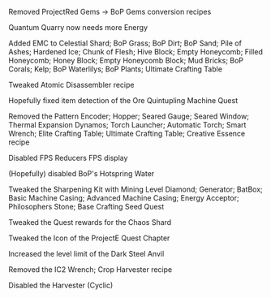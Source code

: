 Removed ProjectRed Gems -> BoP Gems conversion recipes

Quantum Quarry now needs more Energy

Added EMC to Celestial Shard; BoP Grass; BoP Dirt; BoP Sand; Pile of Ashes; Hardened Ice; Chunk of Flesh; Hive Block; Empty Honeycomb; Filled Honeycomb; Honey Block; Empty Honeycomb Block; Mud Bricks; BoP Corals; Kelp; BoP Waterlilys; BoP Plants; Ultimate Crafting Table 

Tweaked Atomic Disassembler recipe

Hopefully fixed item detection of the Ore Quintupling Machine Quest

Removed the Pattern Encoder; Hopper; Seared Gauge; Seared Window; Thermal Expansion Dynamos; Torch Launcher; Automatic Torch; Smart Wrench; Elite Crafting Table; Ultimate Crafting Table; Creative Essence recipe

Disabled FPS Reducers FPS display

(Hopefully) disabled BoP's Hotspring Water

Tweaked the Sharpening Kit with Mining Level Diamond; Generator; BatBox; Basic Machine Casing; Advanced Machine Casing; Energy Acceptor; Philosophers Stone; Base Crafting Seed Quest

Tweaked the Quest rewards for the Chaos Shard

Tweaked the Icon of the ProjectE Quest Chapter

Increased the level limit of the Dark Steel Anvil

Removed the IC2 Wrench; Crop Harvester recipe

Disabled the Harvester (Cyclic)
